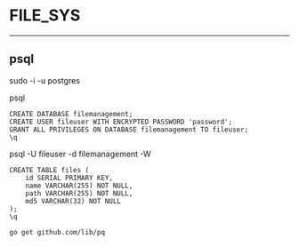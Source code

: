 # FILE_SYS

---

## psql

sudo -i -u postgres

psql

```
CREATE DATABASE filemanagement;
CREATE USER fileuser WITH ENCRYPTED PASSWORD 'password';
GRANT ALL PRIVILEGES ON DATABASE filemanagement TO fileuser;
\q
```

psql -U fileuser -d filemanagement -W

```
CREATE TABLE files (
    id SERIAL PRIMARY KEY,
    name VARCHAR(255) NOT NULL,
    path VARCHAR(255) NOT NULL,
    md5 VARCHAR(32) NOT NULL
);
\q
```

```
go get github.com/lib/pq
```

